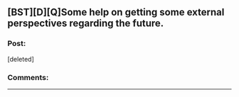 ## [BST][D][Q]Some help on getting some external perspectives regarding the future.

### Post:

[deleted]

### Comments:

---

